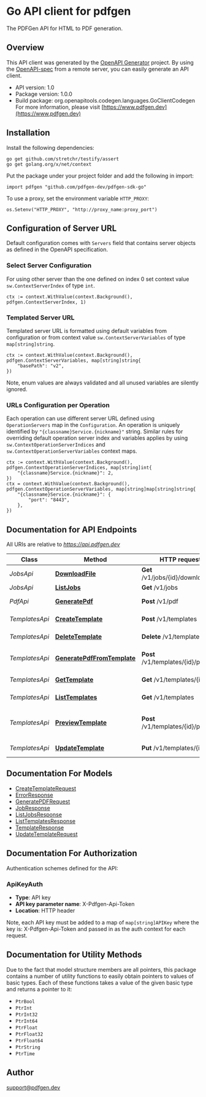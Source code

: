 # Go API client for pdfgen

The PDFGen API for HTML to PDF generation.

## Overview
This API client was generated by the [OpenAPI Generator](https://openapi-generator.tech) project.  By using the [OpenAPI-spec](https://www.openapis.org/) from a remote server, you can easily generate an API client.

- API version: 1.0
- Package version: 1.0.0
- Build package: org.openapitools.codegen.languages.GoClientCodegen
For more information, please visit [https://www.pdfgen.dev](https://www.pdfgen.dev)

## Installation

Install the following dependencies:

```shell
go get github.com/stretchr/testify/assert
go get golang.org/x/net/context
```

Put the package under your project folder and add the following in import:

```golang
import pdfgen "github.com/pdfgen-dev/pdfgen-sdk-go"
```

To use a proxy, set the environment variable `HTTP_PROXY`:

```golang
os.Setenv("HTTP_PROXY", "http://proxy_name:proxy_port")
```

## Configuration of Server URL

Default configuration comes with `Servers` field that contains server objects as defined in the OpenAPI specification.

### Select Server Configuration

For using other server than the one defined on index 0 set context value `sw.ContextServerIndex` of type `int`.

```golang
ctx := context.WithValue(context.Background(), pdfgen.ContextServerIndex, 1)
```

### Templated Server URL

Templated server URL is formatted using default variables from configuration or from context value `sw.ContextServerVariables` of type `map[string]string`.

```golang
ctx := context.WithValue(context.Background(), pdfgen.ContextServerVariables, map[string]string{
	"basePath": "v2",
})
```

Note, enum values are always validated and all unused variables are silently ignored.

### URLs Configuration per Operation

Each operation can use different server URL defined using `OperationServers` map in the `Configuration`.
An operation is uniquely identified by `"{classname}Service.{nickname}"` string.
Similar rules for overriding default operation server index and variables applies by using `sw.ContextOperationServerIndices` and `sw.ContextOperationServerVariables` context maps.

```golang
ctx := context.WithValue(context.Background(), pdfgen.ContextOperationServerIndices, map[string]int{
	"{classname}Service.{nickname}": 2,
})
ctx = context.WithValue(context.Background(), pdfgen.ContextOperationServerVariables, map[string]map[string]string{
	"{classname}Service.{nickname}": {
		"port": "8443",
	},
})
```

## Documentation for API Endpoints

All URIs are relative to *https://api.pdfgen.dev*

Class | Method | HTTP request | Description
------------ | ------------- | ------------- | -------------
*JobsApi* | [**DownloadFile**](docs/JobsApi.md#downloadfile) | **Get** /v1/jobs/{id}/download | Download file
*JobsApi* | [**ListJobs**](docs/JobsApi.md#listjobs) | **Get** /v1/jobs | List all Jobs
*PdfApi* | [**GeneratePdf**](docs/PdfApi.md#generatepdf) | **Post** /v1/pdf | Generate PDF
*TemplatesApi* | [**CreateTemplate**](docs/TemplatesApi.md#createtemplate) | **Post** /v1/templates | Create Template
*TemplatesApi* | [**DeleteTemplate**](docs/TemplatesApi.md#deletetemplate) | **Delete** /v1/templates/{id} | Delete Template
*TemplatesApi* | [**GeneratePdfFromTemplate**](docs/TemplatesApi.md#generatepdffromtemplate) | **Post** /v1/templates/{id}/pdf | Generate PDF from Template
*TemplatesApi* | [**GetTemplate**](docs/TemplatesApi.md#gettemplate) | **Get** /v1/templates/{id} | Get Templates
*TemplatesApi* | [**ListTemplates**](docs/TemplatesApi.md#listtemplates) | **Get** /v1/templates | List all Templates
*TemplatesApi* | [**PreviewTemplate**](docs/TemplatesApi.md#previewtemplate) | **Post** /v1/templates/{id}/preview | Previews PDF with given variables
*TemplatesApi* | [**UpdateTemplate**](docs/TemplatesApi.md#updatetemplate) | **Put** /v1/templates/{id} | Update Template


## Documentation For Models

 - [CreateTemplateRequest](docs/CreateTemplateRequest.md)
 - [ErrorResponse](docs/ErrorResponse.md)
 - [GeneratePDFRequest](docs/GeneratePDFRequest.md)
 - [JobResponse](docs/JobResponse.md)
 - [ListJobsResponse](docs/ListJobsResponse.md)
 - [ListTemplatesResponse](docs/ListTemplatesResponse.md)
 - [TemplateResponse](docs/TemplateResponse.md)
 - [UpdateTemplateRequest](docs/UpdateTemplateRequest.md)


## Documentation For Authorization


Authentication schemes defined for the API:
### ApiKeyAuth

- **Type**: API key
- **API key parameter name**: X-Pdfgen-Api-Token
- **Location**: HTTP header

Note, each API key must be added to a map of `map[string]APIKey` where the key is: X-Pdfgen-Api-Token and passed in as the auth context for each request.


## Documentation for Utility Methods

Due to the fact that model structure members are all pointers, this package contains
a number of utility functions to easily obtain pointers to values of basic types.
Each of these functions takes a value of the given basic type and returns a pointer to it:

* `PtrBool`
* `PtrInt`
* `PtrInt32`
* `PtrInt64`
* `PtrFloat`
* `PtrFloat32`
* `PtrFloat64`
* `PtrString`
* `PtrTime`

## Author

support@pdfgen.dev

